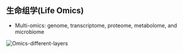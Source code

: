 ## 生命组学(Life Omics) 

* Multi-omics: genome, transcriptome, proteome, metabolome, and microbiome

![Omics-different-layers](https://raw.githubusercontent.com/adong77/bigbook/master/imageBed/Omics_differentLayers.gif)
